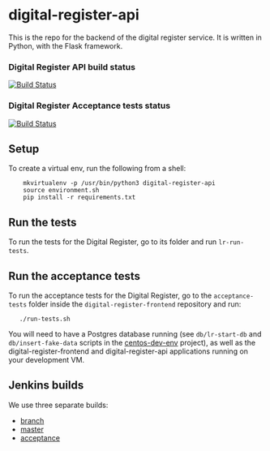 # digital-register-api

This is the repo for the backend of the digital register service. It is written in Python, with the Flask framework.  

### Digital Register API build status

[![Build Status](http://52.16.47.1/job/digital-register-api-unit-test%20(Master)/badge/icon)](http://52.16.47.1/job/digital-register-api-unit-tests%20(Master)/)

### Digital Register Acceptance tests status

[![Build Status](http://52.16.47.1/job/digital-register-frontend-acceptance-tests/badge/icon)](http://52.16.47.1/job/digital-register-frontend-acceptance-tests/)

## Setup

To create a virtual env, run the following from a shell:

```  
    mkvirtualenv -p /usr/bin/python3 digital-register-api
    source environment.sh
    pip install -r requirements.txt
```

## Run the tests

To run the tests for the Digital Register, go to its folder and run `lr-run-tests`. 

## Run the acceptance tests

To run the acceptance tests for the Digital Register, go to the `acceptance-tests` folder inside the `digital-register-frontend` repository and run:
```
   ./run-tests.sh
```

You will need to have a Postgres database running (see `db/lr-start-db` and `db/insert-fake-data` scripts in the [centos-dev-env](https://github.com/LandRegistry/centos-dev-env) project), as well as the digital-register-frontend and digital-register-api applications running on your development VM. 

## Jenkins builds 

We use three separate builds:
- [branch](http://52.16.47.1/job/digital-register-api-unit-test%20(Branch)/)
- [master](http://52.16.47.1/job/digital-register-api-unit-test%20(Master)/)
- [acceptance](http://52.16.47.1/job/digital-register-frontend-acceptance-tests/)
